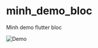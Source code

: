 # minh_demo_bloc
Minh demo flutter bloc

![Demo](https://github.com/hoangminhton/minh_demo_bloc/assets/1166801/de62d501-6564-466c-aeba-88ed09cd6aa6)

